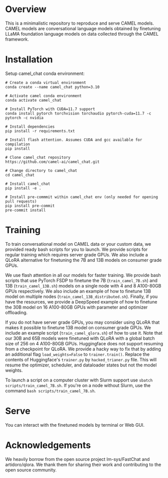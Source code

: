 # Overview
This is a minimalistic repository to reproduce and serve CAMEL models. CAMEL models are conversational language models obtained by finetuning LLaMA foundation language models on data collected through the CAMEL framework.

# Installation
Setup camel_chat conda environment:
```
# Create a conda virtual environment
conda create --name camel_chat python=3.10

# Activate camel conda environment
conda activate camel_chat

# Install PyTorch with CUDA=11.7 support
conda install pytorch torchvision torchaudio pytorch-cuda=11.7 -c pytorch -c nvidia

# Install dependencies
pip install -r requirements.txt

# Install flash attention. Assumes CUDA and gcc available for compilation
pip install 

# Clone camel_chat repository
https://github.com/camel-ai/camel_chat.git

# Change directory to camel_chat
cd camel_chat

# Install camel_chat
pip install -e .

# Install pre-commmit within camel_chat env (only needed for opening pull requests)
pip install pre-commit
pre-commit install
```
# Training
To train conversational model on CAMEL data or your custom data, we provided ready bash scripts for you to launch. We provide scripts for regular training which requires server grade GPUs. We also include a QLoRA alternative for finetuning the 7B and 13B models on consumer grade GPUs.

We use flash attention in all our models for faster training. We provide bash scripts that use PyTorch FSDP to finetune the 7B (`train_camel_7B.sh`) and 13B (`train_camel_13B.sh`) models on a single node with 4 and 8 A100-80GB GPUs respectively. We also include an example of how to finetune 13B model on multiple nodes (`train_camel_13B_distributed.sh`). Finally, if you have the resources, we provide a DeepSpeed example of how to finetune the 30B model on 16 A100-80GB GPUs with parameter and optimizer offloading. 

If you do not have server grade GPUs, you may consider using QLoRA that makes it possible to finetune 13B model on consumer grade GPUs. We include an example script (`train_camel_qlora.sh`) of how to use it. Note that our 30B and 65B models were finetuned with QLoRA with a global batch size of 256 on 4 A100-80GB GPUs. Huggingface does not support resuming from a checkpoint for QLoRA. We provide a hacky way to fix that by adding an additional flag `load_weights=False` to `trainer.train()`. Replace the contents of Huggingface's `trainer.py` by `hacked_trianer.py` file. This will resume the optimizer, scheduler, and dataloader states but not the model weights.

To launch a script on a computer cluster with Slurm support use `sbatch scripts/train_camel_7B.sh`. If you're on a node without Slurm, use the command `bash scripts/train_camel_7B.sh`. 

# Serve
You can interact with the finetuned models by terminal or Web GUI.



# Acknowledgements
We heavily borrow from the open source project lm-sys/FastChat and artidoro/qlora. We thank them for sharing their work and contributing to the open source community.